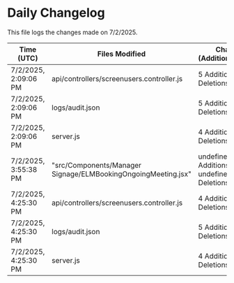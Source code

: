 # Daily Changelog

This file logs the changes made on 7/2/2025.

| Time (UTC)             | Files Modified                    | Changes (Addition/Deletion) |
|------------------------|-----------------------------------|-----------------------------|
| 7/2/2025, 2:09:06 PM | api/controllers/screenusers.controller.js | 5 Additions & 5 Deletions |
| 7/2/2025, 2:09:06 PM | logs/audit.json | 5 Additions & 5 Deletions |
| 7/2/2025, 2:09:06 PM | server.js | 4 Additions & 4 Deletions |
| 7/2/2025, 3:55:38 PM | "src/Components/Manager Signage/ELMBookingOngoingMeeting.jsx" | undefined Additions & undefined Deletions|
| 7/2/2025, 4:25:30 PM | api/controllers/screenusers.controller.js | 4 Additions & 4 Deletions|
| 7/2/2025, 4:25:30 PM | logs/audit.json | 5 Additions & 5 Deletions|
| 7/2/2025, 4:25:30 PM | server.js | 4 Additions & 4 Deletions|
